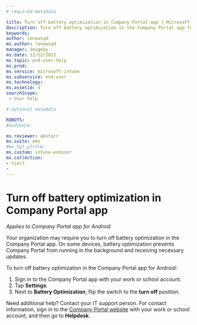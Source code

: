 ```yaml
---
# required metadata

title: Turn off battery optimization in Company Portal app | Microsoft Intune  
description: Turn off battery optimization in the Company Portal app for Android. 
keywords:
author: lenewsad
ms.author: lanewsad
manager: dougeby
ms.date: 12/12/2022
ms.topic: end-user-help
ms.prod:
ms.service: microsoft-intune
ms.subservice: end-user
ms.technology:
ms.assetid: d
searchScope:
 - User help

# optional metadata

ROBOTS:  
#audience:

ms.reviewer: abstarr
ms.suite: ems
#ms.tgt_pltfrm:
ms.custom: intune-enduser
ms.collection:
- tier2
- 
---
```


# Turn off battery optimization in Company Portal app  

*Applies to Company Portal app for Android*  

Your organization may require you to turn off battery optimization in the Company Portal app. On some devices, battery optimization prevents Company Portal from running in the background and receiving necessary updates.    

To turn off battery optimization in the Company Portal app for Android:  

1. Sign in to the Company Portal app with your work or school account.  
2. Tap **Settings**.  
3. Next to **Battery Optimization**, flip the switch to the **turn off** position.         

Need additional help? Contact your IT support person. For contact information, sign in to the [Company Portal website](https://go.microsoft.com/fwlink/?linkid=2010980) with your work or school account, and then go to **Helpdesk**.  

